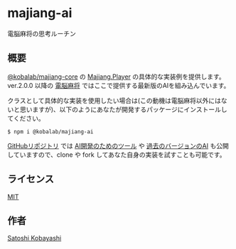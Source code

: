 # majiang-ai
電脳麻将の思考ルーチン

## 概要
[@kobalab/majiang-core](https://www.npmjs.com/package/@kobalab/majiang-core) の [Majiang.Player](https://github.com/kobalab/majiang-core/wiki/Majiang.Player) の具体的な実装例を提供します。
ver.2.0.0 以降の [電脳麻将](https://github.com/kobalab/Majiang) ではここで提供する最新版のAIを組み込んでいます。

クラスとして具体的な実装を使用したい場合は(この動機は電脳麻将以外にはないと思いますが)、以下のようにあなたが開発するパッケージにインストールしてください。
```
$ npm i @kobalab/majiang-ai
```

[GitHubリポジトリ](https://github.com/kobalab/majiang-ai) では [AI開発のためのツール](https://github.com/kobalab/majiang-ai/tree/master/dev) や [過去のバージョンのAI](https://github.com/kobalab/majiang-ai/tree/master/legacy) も公開していますので、clone や fork してあなた自身の実装を試すことも可能です。

## ライセンス
[MIT](https://github.com/kobalab/majiang-ai/blob/master/LICENSE)

## 作者
[Satoshi Kobayashi](https://github.com/kobalab)
